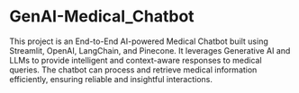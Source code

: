 # GenAI-Medical_Chatbot
This project is an End-to-End AI-powered Medical Chatbot built using Streamlit, OpenAI, LangChain, and Pinecone. It leverages Generative AI and LLMs to provide intelligent and context-aware responses to medical queries. The chatbot can process and retrieve medical information efficiently, ensuring reliable and insightful interactions.

